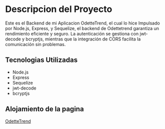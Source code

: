 <H1>Descripcion del Proyecto</H1>

<p>Este es el Backend de mi Aplicacion OdetteTrend, el cual lo hice Impulsado por Node.js, Express, y Sequelize, el backend de Odettetrend garantiza un rendimiento eficiente y seguro. La autenticación se gestiona con jwt-decode y bcryptjs, mientras que la integración de CORS facilita la comunicación sin problemas.</p>

<h2>Tecnologias Utilizadas</h2>
<ul>
<li>Node.js</li>
<li>Express</li>
<li>Sequelize</li>
<li>jwt-decode</li>
<li>bcryptjs</li>
</ul>

<h2>Alojamiento de la pagina</h2>
<p><a href="https://lnkd.in/evWAF7nM"> OdetteTrend</a></p>
